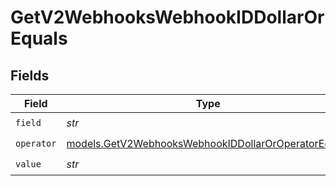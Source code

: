 # GetV2WebhooksWebhookIDDollarOrEquals


## Fields

| Field                                                                                                            | Type                                                                                                             | Required                                                                                                         | Description                                                                                                      |
| ---------------------------------------------------------------------------------------------------------------- | ---------------------------------------------------------------------------------------------------------------- | ---------------------------------------------------------------------------------------------------------------- | ---------------------------------------------------------------------------------------------------------------- |
| `field`                                                                                                          | *str*                                                                                                            | :heavy_check_mark:                                                                                               | N/A                                                                                                              |
| `operator`                                                                                                       | [models.GetV2WebhooksWebhookIDDollarOrOperatorEquals](../models/getv2webhookswebhookiddollaroroperatorequals.md) | :heavy_check_mark:                                                                                               | N/A                                                                                                              |
| `value`                                                                                                          | *str*                                                                                                            | :heavy_check_mark:                                                                                               | N/A                                                                                                              |
